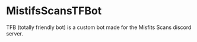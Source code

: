 # MistifsScansTFBot
TFB (totally friendly bot) is a custom bot made for the Misfits Scans discord server.
